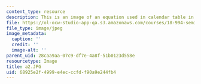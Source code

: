 ```yaml
---
content_type: resource
description: This is an image of an equation used in calendar table in 13th row.
file: https://ol-ocw-studio-app-qa.s3.amazonaws.com/courses/18-994-seminar-in-geometry-fall-2004/68925e2f4999e4ecccfdf90a9e244fb4_a2.JPG
file_type: image/jpeg
image_metadata:
  caption: ''
  credit: ''
  image-alt: ''
parent_uid: 28caa9aa-07c9-df7e-4a8f-51b0123d558e
resourcetype: Image
title: a2.JPG
uid: 68925e2f-4999-e4ec-ccfd-f90a9e244fb4
---
```

